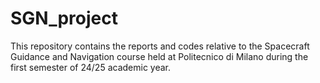 # SGN_project
This repository contains the reports and codes relative to the Spacecraft Guidance and Navigation course held at Politecnico di Milano during the first semester of 24/25 academic year.
